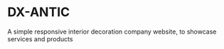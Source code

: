 # DX-ANTIC
A simple responsive interior decoration company website, to showcase services and products
